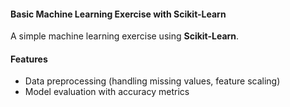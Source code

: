 #### Basic Machine Learning Exercise with Scikit-Learn  
A simple machine learning exercise using **Scikit-Learn**.  
#### Features  
- Data preprocessing (handling missing values, feature scaling)  
- Model evaluation with accuracy metrics  
